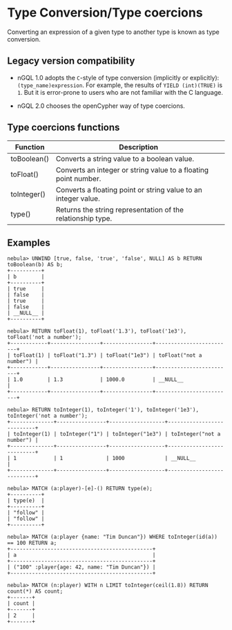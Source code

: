 # Type Conversion/Type coercions

Converting an expression of a given type to another type is known as type conversion.

## Legacy version compatibility

* nGQL 1.0 adopts the `C`-style of type conversion (implicitly or explicitly): `(type_name)expression`. For example, the results of `YIELD (int)(TRUE)` is `1`. But it is error-prone to users who are not familiar with the C language.

* nGQL 2.0 chooses the openCypher way of type coercions.

## Type coercions functions

| Function    | Description                                                     |
| -           | -                                                               |
| toBoolean() | Converts a string value to a boolean value.                     |
| toFloat()   | Converts an integer or string value to a floating point number. |
| toInteger() | Converts a floating point or string value to an integer value.  |
| type()      | Returns the string representation of the relationship type.     |

## Examples

```ngql
nebula> UNWIND [true, false, 'true', 'false', NULL] AS b RETURN toBoolean(b) AS b;
+----------+
| b        |
+----------+
| true     |
| false    |
| true     |
| false    |
| __NULL__ |
+----------+

nebula> RETURN toFloat(1), toFloat('1.3'), toFloat('1e3'), toFloat('not a number');
+------------+----------------+----------------+-------------------------+
| toFloat(1) | toFloat("1.3") | toFloat("1e3") | toFloat("not a number") |
+------------+----------------+----------------+-------------------------+
| 1.0        | 1.3            | 1000.0         | __NULL__                |
+------------+----------------+----------------+-------------------------+

nebula> RETURN toInteger(1), toInteger('1'), toInteger('1e3'), toInteger('not a number');
+--------------+----------------+------------------+---------------------------+
| toInteger(1) | toInteger("1") | toInteger("1e3") | toInteger("not a number") |
+--------------+----------------+------------------+---------------------------+
| 1            | 1              | 1000             | __NULL__                  |
+--------------+----------------+------------------+---------------------------+

nebula> MATCH (a:player)-[e]-() RETURN type(e);
+----------+
| type(e)  |
+----------+
| "follow" |
| "follow" |
+----------+

nebula> MATCH (a:player {name: "Tim Duncan"}) WHERE toInteger(id(a)) == 100 RETURN a;
+----------------------------------------------+
| a                                            |
+----------------------------------------------+
| ("100" :player{age: 42, name: "Tim Duncan"}) |
+----------------------------------------------+

nebula> MATCH (n:player) WITH n LIMIT toInteger(ceil(1.8)) RETURN count(*) AS count;
+-------+
| count |
+-------+
| 2     |
+-------+
```
